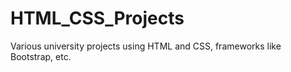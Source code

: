# HTML_CSS_Projects
Various university projects using HTML and CSS, frameworks like Bootstrap, etc.
